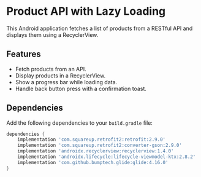 # Product API with Lazy Loading

This Android application fetches a list of products from a RESTful API and displays them using a RecyclerView.
## Features

- Fetch products from an API.
- Display products in a RecyclerView.
- Show a progress bar while loading data.
- Handle back button press with a confirmation toast.

## Dependencies

Add the following dependencies to your `build.gradle` file:

```groovy
dependencies {
    implementation 'com.squareup.retrofit2:retrofit:2.9.0'
    implementation 'com.squareup.retrofit2:converter-gson:2.9.0'
    implementation 'androidx.recyclerview:recyclerview:1.4.0'
    implementation 'androidx.lifecycle:lifecycle-viewmodel-ktx:2.8.2'
    implementation 'com.github.bumptech.glide:glide:4.16.0'
}
